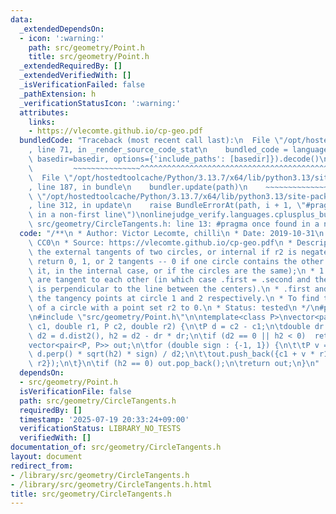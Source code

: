 ```yaml
---
data:
  _extendedDependsOn:
  - icon: ':warning:'
    path: src/geometry/Point.h
    title: src/geometry/Point.h
  _extendedRequiredBy: []
  _extendedVerifiedWith: []
  _isVerificationFailed: false
  _pathExtension: h
  _verificationStatusIcon: ':warning:'
  attributes:
    links:
    - https://vlecomte.github.io/cp-geo.pdf
  bundledCode: "Traceback (most recent call last):\n  File \"/opt/hostedtoolcache/Python/3.13.7/x64/lib/python3.13/site-packages/onlinejudge_verify/documentation/build.py\"\
    , line 71, in _render_source_code_stat\n    bundled_code = language.bundle(stat.path,\
    \ basedir=basedir, options={'include_paths': [basedir]}).decode()\n          \
    \         ~~~~~~~~~~~~~~~^^^^^^^^^^^^^^^^^^^^^^^^^^^^^^^^^^^^^^^^^^^^^^^^^^^^^^^^^^^^^^^^^^\n\
    \  File \"/opt/hostedtoolcache/Python/3.13.7/x64/lib/python3.13/site-packages/onlinejudge_verify/languages/cplusplus.py\"\
    , line 187, in bundle\n    bundler.update(path)\n    ~~~~~~~~~~~~~~^^^^^^\n  File\
    \ \"/opt/hostedtoolcache/Python/3.13.7/x64/lib/python3.13/site-packages/onlinejudge_verify/languages/cplusplus_bundle.py\"\
    , line 312, in update\n    raise BundleErrorAt(path, i + 1, \"#pragma once found\
    \ in a non-first line\")\nonlinejudge_verify.languages.cplusplus_bundle.BundleErrorAt:\
    \ src/geometry/CircleTangents.h: line 13: #pragma once found in a non-first line\n"
  code: "/**\n * Author: Victor Lecomte, chilli\n * Date: 2019-10-31\n * License:\
    \ CC0\n * Source: https://vlecomte.github.io/cp-geo.pdf\n * Description: Finds\
    \ the external tangents of two circles, or internal if r2 is negated.\n * Can\
    \ return 0, 1, or 2 tangents -- 0 if one circle contains the other (or overlaps\
    \ it, in the internal case, or if the circles are the same);\n * 1 if the circles\
    \ are tangent to each other (in which case .first = .second and the tangent line\
    \ is perpendicular to the line between the centers).\n * .first and .second give\
    \ the tangency points at circle 1 and 2 respectively.\n * To find the tangents\
    \ of a circle with a point set r2 to 0.\n * Status: tested\n */\n#pragma once\n\
    \n#include \"src/geometry/Point.h\"\n\ntemplate<class P>\nvector<pair<P, P>> tangents(P\
    \ c1, double r1, P c2, double r2) {\n\tP d = c2 - c1;\n\tdouble dr = r1 - r2,\
    \ d2 = d.dist2(), h2 = d2 - dr * dr;\n\tif (d2 == 0 || h2 < 0)  return {};\n\t\
    vector<pair<P, P>> out;\n\tfor (double sign : {-1, 1}) {\n\t\tP v = (d * dr +\
    \ d.perp() * sqrt(h2) * sign) / d2;\n\t\tout.push_back({c1 + v * r1, c2 + v *\
    \ r2});\n\t}\n\tif (h2 == 0) out.pop_back();\n\treturn out;\n}\n"
  dependsOn:
  - src/geometry/Point.h
  isVerificationFile: false
  path: src/geometry/CircleTangents.h
  requiredBy: []
  timestamp: '2025-07-19 20:33:24+09:00'
  verificationStatus: LIBRARY_NO_TESTS
  verifiedWith: []
documentation_of: src/geometry/CircleTangents.h
layout: document
redirect_from:
- /library/src/geometry/CircleTangents.h
- /library/src/geometry/CircleTangents.h.html
title: src/geometry/CircleTangents.h
---
```


